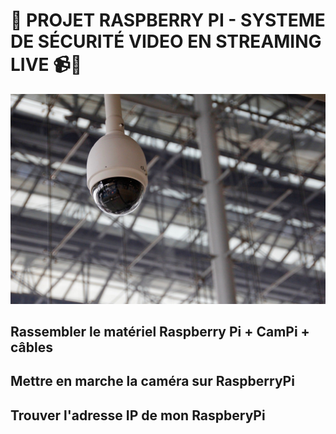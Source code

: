# 👀 PROJET RASPBERRY PI - SYSTEME DE SÉCURITÉ VIDEO EN STREAMING LIVE 📹👮 

![image](images/camera-1124585_1920.jpg)


## Rassembler le matériel Raspberry Pi + CamPi + câbles

## Mettre en marche la caméra sur RaspberryPi

## Trouver l'adresse IP de mon RaspberyPi


